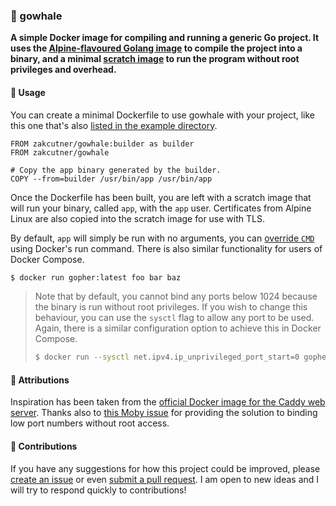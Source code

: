 ### :whale: gowhale

**A simple Docker image for compiling and running a generic Go project. It uses the [Alpine-flavoured Golang image](https://hub.docker.com/_/golang) to compile the project into a binary, and a minimal [scratch image](https://hub.docker.com/_/scratch) to run the program without root privileges and overhead.**

#### :electric_plug: Usage

You can create a minimal Dockerfile to use gowhale with your project, like this one that's also [listed in the example directory](example/Dockerfile).

```docker
FROM zakcutner/gowhale:builder as builder
FROM zakcutner/gowhale

# Copy the app binary generated by the builder.
COPY --from=builder /usr/bin/app /usr/bin/app
```

Once the Dockerfile has been built, you are left with a scratch image that will run your binary, called `app`, with the `app` user. Certificates from Alpine Linux are also copied into the scratch image for use with TLS.

By default, `app` will simply be run with no arguments, you can [override `CMD`](https://docs.docker.com/engine/reference/run/#cmd-default-command-or-options) using Docker's run command. There is also similar functionality for users of Docker Compose.

```bash
$ docker run gopher:latest foo bar baz
```

> Note that by default, you cannot bind any ports below 1024 because the binary is run without root privileges. If you wish to change this behaviour, you can use the `sysctl` flag to allow any port to be used. Again, there is a similar configuration option to achieve this in Docker Compose.
>
> ```bash
> $ docker run --sysctl net.ipv4.ip_unprivileged_port_start=0 gopher:latest
> ```

#### :raised_hands: Attributions

Inspiration has been taken from the [official Docker image for the Caddy web server](https://github.com/caddyserver/caddy-docker). Thanks also to [this Moby issue](https://github.com/moby/moby/issues/8460) for providing the solution to binding low port numbers without root access.

#### :muscle: Contributions

If you have any suggestions for how this project could be improved, please [create an issue](https://github.com/zakcutner/gowhale/issues) or even [submit a pull request](https://github.com/zakcutner/gowhale/pulls). I am open to new ideas and I will try to respond quickly to contributions!
